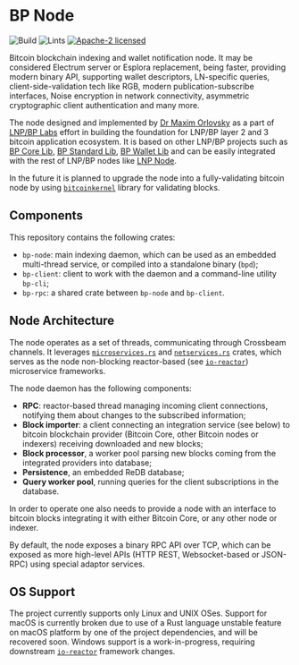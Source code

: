 # BP Node

![Build](https://github.com/BP-WG/bp-node/workflows/Build/badge.svg)
![Lints](https://github.com/BP-WG/bp-node/workflows/Lints/badge.svg)
[![Apache-2 licensed](https://img.shields.io/crates/l/bp-node)](./LICENSE)

Bitcoin blockchain indexing and wallet notification node. It may be considered Electrum server or
Esplora replacement, being faster, providing modern binary API, supporting wallet descriptors,
LN-specific queries, client-side-validation tech like RGB, modern publication-subscribe interfaces,
Noise encryption in network connectivity, asymmetric cryptographic client authentication and many
more.

The node designed and implemented by [Dr Maxim Orlovsky](https://github.com/dr-orlovsky) as a part
of [LNP/BP Labs](https://github.com/LNP-BP) effort in building the foundation for LNP/BP layer 2 and
3 bitcoin application ecosystem. It is based on other LNP/BP projects such as [BP Core Lib],
[BP Standard Lib], [BP Wallet Lib] and can be easily integrated with the rest of LNP/BP nodes like
[LNP Node].

In the future it is planned to upgrade the node into a fully-validating bitcoin node by using
[`bitcoinkernel`] library for validating blocks.

## Components

This repository contains the following crates:

- `bp-node`: main indexing daemon, which can be used as an embedded multi-thread service, or
  compiled into a standalone binary (`bpd`);
- `bp-client`: client to work with the daemon and a command-line utility `bp-cli`;
- `bp-rpc`: a shared crate between `bp-node` and `bp-client`.

## Node Architecture

The node operates as a set of threads, communicating through Crossbeam channels. It leverages
[`microservices.rs`] and [`netservices.rs`] crates, which serves as the node non-blocking
reactor-based (see [`io-reactor`]) microservice frameworks.

The node daemon has the following components:

- **RPC**: reactor-based thread managing incoming client connections, notifying them about changes
  to the subscribed information;
- **Block importer**: a client connecting an integration service (see below) to bitcoin blockchain
  provider (Bitcoin Core, other Bitcoin nodes or indexers) receiving downloaded and new blocks;
- **Block processor**, a worker pool parsing new blocks coming from the integrated providers into
  database;
- **Persistence**, an embedded ReDB database;
- **Query worker pool**, running queries for the client subscriptions in the database.

In order to operate one also needs to provide a node with an interface to bitcoin blocks integrating
it with either Bitcoin Core, or any other node or indexer.

By default, the node exposes a binary RPC API over TCP, which can be exposed as more high-level APIs
(HTTP REST, Websocket-based or JSON-RPC) using special adaptor services.

## OS Support

The project currently supports only Linux and UNIX OSes. Support for macOS is currently broken due
to use of a Rust language unstable feature on macOS platform by one of the project dependencies, and
will be recovered soon. Windows support is a work-in-progress, requiring downstream [`io-reactor`]
framework changes.

[`bitcoinkernel`]: https://github.com/bitcoin/bitcoin/issues/27587

[BP Core Lib]: https://github.com/BP-WG/bp-core

[BP Standard Lib]: https://github.com/BP-WG/bp-std

[BP Wallet Lib]: https://github.com/BP-WG/bp-wallet

[LNP Node]: https://github.com/LNP-WG/lnp-node

[`io-reactor`]: https://github.com/rust-amplify/io-reactor

[`microservices.rs`]: https://github.com/cyphernet-labs/microservices.rs

[`netservices.rs`]: https://github.com/cyphernet-labs/netservices.rs
